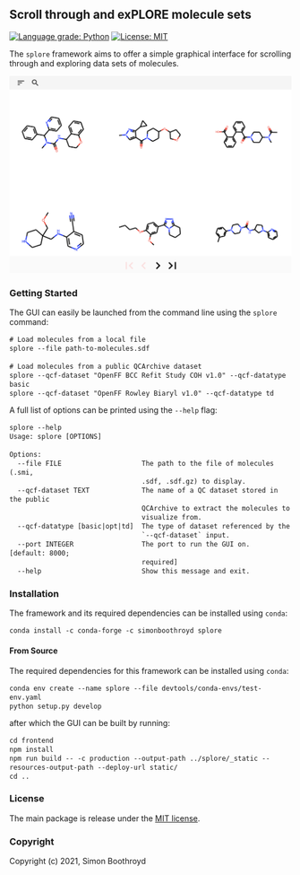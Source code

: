 ## Scroll through and exPLORE molecule sets

[![Language grade: Python](https://img.shields.io/lgtm/grade/python/g/SimonBoothroyd/splore.svg?logo=lgtm&logoWidth=18)](https://lgtm.com/projects/g/SimonBoothroyd/splore/context:python)
[![License: MIT](https://img.shields.io/badge/License-MIT-yellow.svg)](https://opensource.org/licenses/MIT)

The `splore` framework aims to offer a simple graphical interface for scrolling through and exploring data sets of 
molecules.

![The GUI provided by `splore`](docs/gui.png)

### Getting Started

The GUI can easily be launched from the command line using the `splore` command:

```shell
# Load molecules from a local file
splore --file path-to-molecules.sdf

# Load molecules from a public QCArchive dataset
splore --qcf-dataset "OpenFF BCC Refit Study COH v1.0" --qcf-datatype basic
splore --qcf-dataset "OpenFF Rowley Biaryl v1.0" --qcf-datatype td
```

A full list of options can be printed using the `--help` flag:

```shell
splore --help                                                                   
Usage: splore [OPTIONS]

Options:
  --file FILE                    The path to the file of molecules (.smi,
                                 .sdf, .sdf.gz) to display.
  --qcf-dataset TEXT             The name of a QC dataset stored in the public
                                 QCArchive to extract the molecules to
                                 visualize from.
  --qcf-datatype [basic|opt|td]  The type of dataset referenced by the 
                                 `--qcf-dataset` input.
  --port INTEGER                 The port to run the GUI on.  [default: 8000;
                                 required]
  --help                         Show this message and exit.
```

### Installation

The framework and its required dependencies can be installed using `conda`:

```shell
conda install -c conda-forge -c simonboothroyd splore
```

#### From Source

The required dependencies for this framework can be installed using `conda`:

```shell
conda env create --name splore --file devtools/conda-envs/test-env.yaml
python setup.py develop
```

after which the GUI can be built by running:

```shell
cd frontend
npm install
npm run build -- -c production --output-path ../splore/_static --resources-output-path --deploy-url static/
cd ..
```

### License

The main package is release under the [MIT license](LICENSE). 

### Copyright

Copyright (c) 2021, Simon Boothroyd
